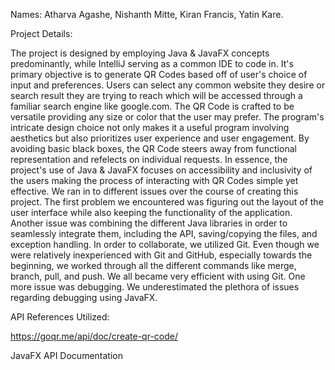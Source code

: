 Names: Atharva Agashe, Nishanth Mitte, Kiran Francis, Yatin Kare.

Project Details: 

  The project is designed by employing Java & JavaFX concepts predominantly, while IntelliJ serving as a common IDE to code in. It's primary objective is to generate QR Codes based off of user's choice of input and preferences. Users can select any common website they desire or search result they are trying to reach which will be accessed through a familiar search engine like google.com. The QR Code is crafted to be versatile providing any size or color that the user may prefer. The program's intricate design choice not only makes it a useful program involving aesthetics but also prioritizes user experience and user engagement. By avoiding basic black boxes, the QR Code steers away from functional representation and refelects on individual requests. In essence, the project's use of Java & JavaFX focuses on accessibility and inclusivity of the users making the process of interacting with QR Codes simple yet effective. We ran in to different issues over the course of creating this project. The first problem we encountered was figuring out the layout of the user interface while also keeping the functionality of the application. Another issue was combining the different Java libraries in order to seamlessly integrate them, including the API, saving/copying the files, and exception handling. In order to collaborate, we utilized Git. Even though we were relatively inexperienced with Git and GitHub, especially towards the beginning, we worked through all the different commands like merge, branch, pull, and push. We all became very efficient with using Git. One more issue was debugging. We underestimated the plethora of issues regarding debugging using JavaFX. 

API References Utilized:
  
  https://goqr.me/api/doc/create-qr-code/
  
  JavaFX API Documentation
